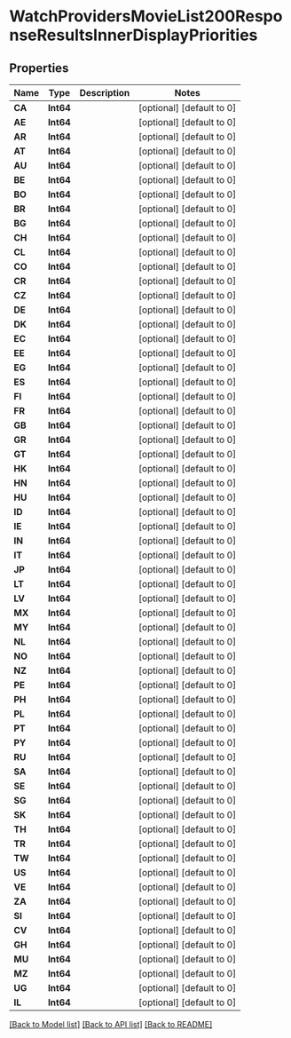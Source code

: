 # WatchProvidersMovieList200ResponseResultsInnerDisplayPriorities


## Properties
Name | Type | Description | Notes
------------ | ------------- | ------------- | -------------
**CA** | **Int64** |  | [optional] [default to 0]
**AE** | **Int64** |  | [optional] [default to 0]
**AR** | **Int64** |  | [optional] [default to 0]
**AT** | **Int64** |  | [optional] [default to 0]
**AU** | **Int64** |  | [optional] [default to 0]
**BE** | **Int64** |  | [optional] [default to 0]
**BO** | **Int64** |  | [optional] [default to 0]
**BR** | **Int64** |  | [optional] [default to 0]
**BG** | **Int64** |  | [optional] [default to 0]
**CH** | **Int64** |  | [optional] [default to 0]
**CL** | **Int64** |  | [optional] [default to 0]
**CO** | **Int64** |  | [optional] [default to 0]
**CR** | **Int64** |  | [optional] [default to 0]
**CZ** | **Int64** |  | [optional] [default to 0]
**DE** | **Int64** |  | [optional] [default to 0]
**DK** | **Int64** |  | [optional] [default to 0]
**EC** | **Int64** |  | [optional] [default to 0]
**EE** | **Int64** |  | [optional] [default to 0]
**EG** | **Int64** |  | [optional] [default to 0]
**ES** | **Int64** |  | [optional] [default to 0]
**FI** | **Int64** |  | [optional] [default to 0]
**FR** | **Int64** |  | [optional] [default to 0]
**GB** | **Int64** |  | [optional] [default to 0]
**GR** | **Int64** |  | [optional] [default to 0]
**GT** | **Int64** |  | [optional] [default to 0]
**HK** | **Int64** |  | [optional] [default to 0]
**HN** | **Int64** |  | [optional] [default to 0]
**HU** | **Int64** |  | [optional] [default to 0]
**ID** | **Int64** |  | [optional] [default to 0]
**IE** | **Int64** |  | [optional] [default to 0]
**IN** | **Int64** |  | [optional] [default to 0]
**IT** | **Int64** |  | [optional] [default to 0]
**JP** | **Int64** |  | [optional] [default to 0]
**LT** | **Int64** |  | [optional] [default to 0]
**LV** | **Int64** |  | [optional] [default to 0]
**MX** | **Int64** |  | [optional] [default to 0]
**MY** | **Int64** |  | [optional] [default to 0]
**NL** | **Int64** |  | [optional] [default to 0]
**NO** | **Int64** |  | [optional] [default to 0]
**NZ** | **Int64** |  | [optional] [default to 0]
**PE** | **Int64** |  | [optional] [default to 0]
**PH** | **Int64** |  | [optional] [default to 0]
**PL** | **Int64** |  | [optional] [default to 0]
**PT** | **Int64** |  | [optional] [default to 0]
**PY** | **Int64** |  | [optional] [default to 0]
**RU** | **Int64** |  | [optional] [default to 0]
**SA** | **Int64** |  | [optional] [default to 0]
**SE** | **Int64** |  | [optional] [default to 0]
**SG** | **Int64** |  | [optional] [default to 0]
**SK** | **Int64** |  | [optional] [default to 0]
**TH** | **Int64** |  | [optional] [default to 0]
**TR** | **Int64** |  | [optional] [default to 0]
**TW** | **Int64** |  | [optional] [default to 0]
**US** | **Int64** |  | [optional] [default to 0]
**VE** | **Int64** |  | [optional] [default to 0]
**ZA** | **Int64** |  | [optional] [default to 0]
**SI** | **Int64** |  | [optional] [default to 0]
**CV** | **Int64** |  | [optional] [default to 0]
**GH** | **Int64** |  | [optional] [default to 0]
**MU** | **Int64** |  | [optional] [default to 0]
**MZ** | **Int64** |  | [optional] [default to 0]
**UG** | **Int64** |  | [optional] [default to 0]
**IL** | **Int64** |  | [optional] [default to 0]


[[Back to Model list]](../README.md#models) [[Back to API list]](../README.md#api-endpoints) [[Back to README]](../README.md)


